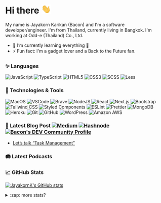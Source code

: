 # Hi there <img src="https://raw.githubusercontent.com/jayakornk/jayakornk/main/wave.gif" width="30px">

My name is Jayakorn Karikan (Bacon) and I'm a software developer/engineer. I'm from Thailand, currently living in Bangkok. I'm working at Odd-e (Thailand) Co., Ltd.

- 🌱 I’m currently learning everything 🥶
- ⚡ Fun fact: I'm a gadget lover and a Back to the Future fan.

### ✨ Languages

![JavaScript](https://img.shields.io/badge/-JavaScript-black?style=flat&logo=javascript)
![TypeScript](https://img.shields.io/badge/-TypeScript-black?style=flat&logo=typescript)
![HTML5](https://img.shields.io/badge/-HTML-black?style=flat&logo=html5)
![CSS3](https://img.shields.io/badge/-CSS-black?style=flat&logo=css3)
![SCSS](https://img.shields.io/badge/-SCSS-black?style=flat&logo=sass)
![Less](https://img.shields.io/badge/-Less-black?style=flat&logo=less)

### 🧰 Technologies & Tools

![MacOS](https://img.shields.io/badge/-Mac-black?style=flat&logo=apple)
![VSCode](https://img.shields.io/badge/-VSCode-black?style=flat&logo=visual-studio-code)
![Brave](https://img.shields.io/badge/-Brave_Browser-black?style=flat&logo=brave)
![NodeJS](https://img.shields.io/badge/-NodeJS-black?style=flat&logo=node.js)
![React](https://img.shields.io/badge/-React-black?style=flat&logo=react)
![Next.js](https://img.shields.io/badge/-Next.js-black?style=flat&logo=next.js)
![Bootstrap](https://img.shields.io/badge/-Bootstrap-black?style=flat-square&logo=bootstrap)
![Tailwind CSS](https://img.shields.io/badge/-Tailwind_CSS-black?style=flat&logo=tailwind-css)
![Styled Components](https://img.shields.io/badge/-Styled_Components-black?style=flat&logo=styled-components)
![ESLint](https://img.shields.io/badge/-ESLint-black?style=flat&logo=eslint)
![Prettier](https://img.shields.io/badge/-Prettier-black?style=flat&logo=prettier)
![MongoDB](https://img.shields.io/badge/-MongoDB-black?style=flat-square&logo=mongodb)
![Heroku](https://img.shields.io/badge/-Heroku-black?style=flat-square&logo=heroku)
![Git](https://img.shields.io/badge/-Git-black?style=flat-square&logo=git)
![GitHub](https://img.shields.io/badge/-GitHub-black?style=flat-square&logo=github)
![WordPress](https://img.shields.io/badge/-WordPress-black?style=flat&logo=wordpress)
![Amazon AWS](https://img.shields.io/badge/-AWS-black?style=flat&logo=amazon-aws)

### 📝 Latest Blog Post [![Medium](https://img.shields.io/badge/-Medium-black?style=flat&logo=medium)](https://medium.com/@jayakornk) [![Hashnode](https://img.shields.io/badge/-Hashnode-black?style=flat&logo=hashnode)](https://hashnode.com/@jayakornk) [![Bacon's DEV Community Profile](https://img.shields.io/badge/-dev.to-black?style=flat&logo=dev.to)](https://dev.to/jayakornk)
<!-- BLOG-POST-LIST:START -->
- [Let’s talk “Task Management”](https://medium.com/odds-team/lets-talk-task-management-a2a8ac7db511?source=rss-b59d0b314c81------2)
<!-- BLOG-POST-LIST:END -->

### 📻 Latest Podcasts
<!-- PODCAST:START -->
<!-- PODCAST:END -->

### 📈 GitHub Stats

[![JayakornK's GitHub stats](https://github-readme-stats.vercel.app/api?username=jayakornk&count_private=true&show_icons=true)](https://github.com/jayakornk/jayakornk)
<details>
  <summary>:zap: more stats?</summary>
  <img align="left" alt="Top Langs" src="https://github-readme-stats.vercel.app/api/top-langs/?username=jayakornk&langs_count=3" />
  <img align="left" alt="GitHub Streak" src="https://github-readme-streak-stats.herokuapp.com/?user=jayakornk" />
</details>

<!--
**jayakornk/jayakornk** is a ✨ _special_ ✨ repository because its `README.md` (this file) appears on your GitHub profile.

Here are some ideas to get you started:

- 🔭 I’m currently working on ...
- 🌱 I’m currently learning ...
- 👯 I’m looking to collaborate on ...
- 🤔 I’m looking for help with ...
- 💬 Ask me about ...
- 📫 How to reach me: ...
- 😄 Pronouns: ...
- ⚡ Fun fact: ...
-->

[website]: https://jayakornk.dev
[linkedin]: https://linkedin.com/in/jayakornk
[github]: https://github.com/jayakornk
